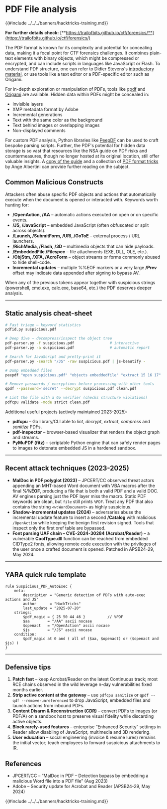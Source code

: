 # PDF File analysis

{{#include ../../../banners/hacktricks-training.md}}

**For further details check:** [**https://trailofbits.github.io/ctf/forensics/**](https://trailofbits.github.io/ctf/forensics/)

The PDF format is known for its complexity and potential for concealing data, making it a focal point for CTF forensics challenges. It combines plain-text elements with binary objects, which might be compressed or encrypted, and can include scripts in languages like JavaScript or Flash. To understand PDF structure, one can refer to Didier Stevens's [introductory material](https://blog.didierstevens.com/2008/04/09/quickpost-about-the-physical-and-logical-structure-of-pdf-files/), or use tools like a text editor or a PDF-specific editor such as Origami.

For in-depth exploration or manipulation of PDFs, tools like [qpdf](https://github.com/qpdf/qpdf) and [Origami](https://github.com/mobmewireless/origami-pdf) are available. Hidden data within PDFs might be concealed in:

- Invisible layers
- XMP metadata format by Adobe
- Incremental generations
- Text with the same color as the background
- Text behind images or overlapping images
- Non-displayed comments

For custom PDF analysis, Python libraries like [PeepDF](https://github.com/jesparza/peepdf) can be used to craft bespoke parsing scripts. Further, the PDF's potential for hidden data storage is so vast that resources like the NSA guide on PDF risks and countermeasures, though no longer hosted at its original location, still offer valuable insights. A [copy of the guide](http://www.itsecure.hu/library/file/Biztons%C3%A1gi%20%C3%BAtmutat%C3%B3k/Alkalmaz%C3%A1sok/Hidden%20Data%20and%20Metadata%20in%20Adobe%20PDF%20Files.pdf) and a collection of [PDF format tricks](https://github.com/corkami/docs/blob/master/PDF/PDF.md) by Ange Albertini can provide further reading on the subject.

## Common Malicious Constructs

Attackers often abuse specific PDF objects and actions that automatically execute when the document is opened or interacted with. Keywords worth hunting for:

* **/OpenAction, /AA** – automatic actions executed on open or on specific events.
* **/JS, /JavaScript** – embedded JavaScript (often obfuscated or split across objects).
* **/Launch, /SubmitForm, /URI, /GoToE** – external process / URL launchers.
* **/RichMedia, /Flash, /3D** – multimedia objects that can hide payloads.
* **/EmbeddedFile /Filespec** – file attachments (EXE, DLL, OLE, etc.).
* **/ObjStm, /XFA, /AcroForm** – object streams or forms commonly abused to hide shell-code.
* **Incremental updates** – multiple %%EOF markers or a very large **/Prev** offset may indicate data appended after signing to bypass AV.

When any of the previous tokens appear together with suspicious strings (powershell, cmd.exe, calc.exe, base64, etc.) the PDF deserves deeper analysis.

---

## Static analysis cheat-sheet

```bash
# Fast triage – keyword statistics
pdfid.py suspicious.pdf

# Deep dive – decompress/inspect the object tree
pdf-parser.py -f suspicious.pdf                # interactive
pdf-parser.py -a suspicious.pdf                # automatic report

# Search for JavaScript and pretty-print it
pdf-parser.py -search "/JS" -raw suspicious.pdf | js-beautify -

# Dump embedded files
peepdf "open suspicious.pdf" "objects embeddedfile" "extract 15 16 17" -o dumps/

# Remove passwords / encryptions before processing with other tools
qpdf --password='secret' --decrypt suspicious.pdf clean.pdf

# Lint the file with a Go verifier (checks structure violations)
pdfcpu validate -mode strict clean.pdf
```

Additional useful projects (actively maintained 2023-2025):
* **pdfcpu** – Go library/CLI able to *lint*, *decrypt*, *extract*, *compress* and *sanitize* PDFs.
* **pdf-inspector** – browser-based visualizer that renders the object graph and streams.
* **PyMuPDF (fitz)** – scriptable Python engine that can safely render pages to images to detonate embedded JS in a hardened sandbox.

---

## Recent attack techniques (2023-2025)

* **MalDoc in PDF polyglot (2023)** – JPCERT/CC observed threat actors appending an MHT-based Word document with VBA macros after the final **%%EOF**, producing a file that is both a valid PDF and a valid DOC. AV engines parsing just the PDF layer miss the macro. Static PDF keywords are clean, but `file` still prints `%PDF`. Treat any PDF that also contains the string `<w:WordDocument>` as highly suspicious.
* **Shadow-incremental updates (2024)** – adversaries abuse the incremental update feature to insert a second **/Catalog** with malicious `/OpenAction` while keeping the benign first revision signed. Tools that inspect only the first xref table are bypassed.
* **Font parsing UAF chain – CVE-2024-30284 (Acrobat/Reader)** – a vulnerable **CoolType.dll** function can be reached from embedded CIDType2 fonts, allowing remote code execution with the privileges of the user once a crafted document is opened. Patched in APSB24-29, May 2024.

---

## YARA quick rule template

```yara
rule Suspicious_PDF_AutoExec {
    meta:
        description = "Generic detection of PDFs with auto-exec actions and JS"
        author      = "HackTricks"
        last_update = "2025-07-20"
    strings:
        $pdf_magic = { 25 50 44 46 }          // %PDF
        $aa        = "/AA" ascii nocase
        $openact   = "/OpenAction" ascii nocase
        $js        = "/JS" ascii nocase
    condition:
        $pdf_magic at 0 and ( all of ($aa, $openact) or ($openact and $js) )
}
```

---

## Defensive tips

1. **Patch fast** – keep Acrobat/Reader on the latest Continuous track; most RCE chains observed in the wild leverage n-day vulnerabilities fixed months earlier.
2. **Strip active content at the gateway** – use `pdfcpu sanitize` or `qpdf --qdf --remove-unreferenced` to drop JavaScript, embedded files and launch actions from inbound PDFs.
3. **Content Disarm & Reconstruction (CDR)** – convert PDFs to images (or PDF/A) on a sandbox host to preserve visual fidelity while discarding active objects.
4. **Block rarely-used features** – enterprise “Enhanced Security” settings in Reader allow disabling of JavaScript, multimedia and 3D rendering.
5. **User education** – social engineering (invoice & resume lures) remains the initial vector; teach employees to forward suspicious attachments to IR.

## References

* JPCERT/CC – “MalDoc in PDF – Detection bypass by embedding a malicious Word file into a PDF file” (Aug 2023)  
* Adobe – Security update for Acrobat and Reader (APSB24-29, May 2024)


{{#include ../../../banners/hacktricks-training.md}}



